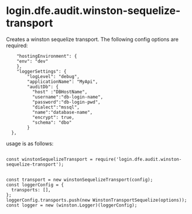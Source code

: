 # login.dfe.audit.winston-sequelize-transport

Creates a winston sequelize transport. The following config options are required:

```
    "hostingEnvironment": {
    "env": "dev"
    },
    "loggerSettings": {
        "logLevel": "debug",
        "applicationName": "MyApi",
        "auditDb": {
          "host" :"DBHostName",
          "username":"db-login-name",
          "password":"db-login-pwd",
          "dialect":"mssql",
          "name":"database-name",
          "encrypt": true,
          "schema": "dbo"
        }
  },
```

usage is as follows:

```

const winstonSequelizeTransport = require('login.dfe.audit.winston-sequelize-transport');


const transport = new winstonSequelizeTransport(config);
const loggerConfig = {
  transports: [],
};
loggerConfig.transports.push(new WinstonTransportSequelize(options));
const logger = new (winston.Logger)(loggerConfig);

```